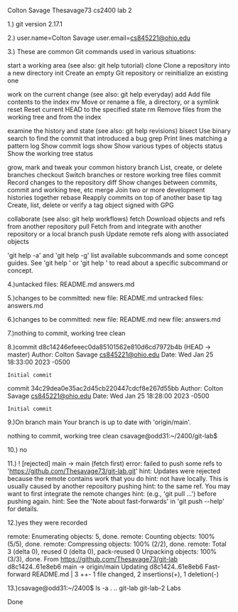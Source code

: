 Colton Savage
Thesavage73 
cs2400
lab 2

1.) git version 2.17.1

2.) user.name=Colton Savage
    user.email=cs845221@ohio.edu

3.) These are common Git commands used in various situations:

start a working area (see also: git help tutorial)
   clone      Clone a repository into a new directory
   init       Create an empty Git repository or reinitialize an existing one

work on the current change (see also: git help everyday)
   add        Add file contents to the index
   mv         Move or rename a file, a directory, or a symlink
   reset      Reset current HEAD to the specified state
   rm         Remove files from the working tree and from the index

examine the history and state (see also: git help revisions)
   bisect     Use binary search to find the commit that introduced a bug
   grep       Print lines matching a pattern
   log        Show commit logs
   show       Show various types of objects
   status     Show the working tree status

grow, mark and tweak your common history
   branch     List, create, or delete branches
   checkout   Switch branches or restore working tree files
   commit     Record changes to the repository
   diff       Show changes between commits, commit and working tree, etc
   merge      Join two or more development histories together
   rebase     Reapply commits on top of another base tip
   tag        Create, list, delete or verify a tag object signed with GPG

collaborate (see also: git help workflows)
   fetch      Download objects and refs from another repository
   pull       Fetch from and integrate with another repository or a local branch
   push       Update remote refs along with associated objects

'git help -a' and 'git help -g' list available subcommands and some
concept guides. See 'git help <command>' or 'git help <concept>'
to read about a specific subcommand or concept.


4.)untacked files:
		README.md
		answers.md

5.)changes to be committed:
		new file: README.md
   untracked files:
		answers.md

6.)changes to be committed: 
		new file: README.md
		new file: answers.md

7.)nothing to commit, working tree clean

8.)commit d8c14246efeeec0da85101562e810d6cd7972b4b (HEAD -> master)
Author: Colton Savage <cs845221@ohio.edu>
Date:   Wed Jan 25 18:33:00 2023 -0500

    Initial commit

commit 34c29dea0e35ac2d45cb220447cdcf8e267d55bb
Author: Colton Savage <cs845221@ohio.edu>
Date:   Wed Jan 25 18:28:00 2023 -0500

    Initial commit

9.)On branch main
Your branch is up to date with 'origin/main'.

nothing to commit, working tree clean
csavage@odd31:~/2400/git-lab$ 

10.) no

11.)  ! [rejected]        main -> main (fetch first)
error: failed to push some refs to 'https://github.com/Thesavage73/git-lab.git'
hint: Updates were rejected because the remote contains work that you do
hint: not have locally. This is usually caused by another repository pushing
hint: to the same ref. You may want to first integrate the remote changes
hint: (e.g., 'git pull ...') before pushing again.
hint: See the 'Note about fast-forwards' in 'git push --help' for details.

12.)yes they were recorded

remote: Enumerating objects: 5, done.
remote: Counting objects: 100% (5/5), done.
remote: Compressing objects: 100% (2/2), done.
remote: Total 3 (delta 0), reused 0 (delta 0), pack-reused 0
Unpacking objects: 100% (3/3), done.
From https://github.com/Thesavage73/git-lab
   d8c1424..61e8eb6  main       -> origin/main
Updating d8c1424..61e8eb6
Fast-forward
 README.md | 3 ++-
 1 file changed, 2 insertions(+), 1 deletion(-)

13.)csavage@odd31:~/2400$ ls -a
.  ..  git-lab	git-lab-2  Labs


Done







